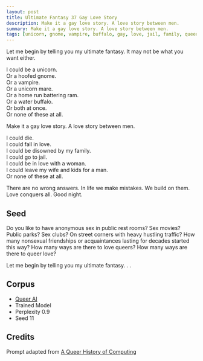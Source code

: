 ```yaml
---
layout: post
title: Ultimate Fantasy 37 Gay Love Story
description: Make it a gay love story. A love story between men.
summary: Make it a gay love story. A love story between men.
tags: [unicorn, gnome, vampire, buffalo, gay, love, jail, family, queer, GPT-2, RunwayML]
---
```


Let me begin by telling you my ultimate fantasy. It may not be what you want either.

I could be a unicorn.<br/>
Or a hoofed gnome.<br/>
Or a vampire.<br/>
Or a unicorn mare.<br/>
Or a home run battering ram.<br/>
Or a water buffalo.<br/>
Or both at once.<br/>
Or none of these at all.

Make it a gay love story. A love story between men.

I could die.<br/>
I could fall in love.<br/>
I could be disowned by my family.<br/>
I could go to jail.<br/>
I could be in love with a woman.<br/>
I could leave my wife and kids for a man.<br/>
Or none of these at all.

There are no wrong answers. In life we make mistakes. We build on them. Love conquers all. Good night.


## Seed

Do you like to have anonymous sex in public rest rooms? Sex movies? Public parks? Sex clubs? On street corners with heavy hustling traffic? How many nonsexual friendships or acquaintances lasting for decades started this way? How many ways are there to love queers? How many ways are there to queer love?

Let me begin by telling you my ultimate fantasy. . .

## Corpus

- [Queer AI](/queerai)
- Trained Model
- Perplexity 0.9
- Seed 11

## Credits

Prompt adapted from [A Queer History of Computing](https://rhizome.org/editorial/2013/feb/19/queer-computing-1/)
